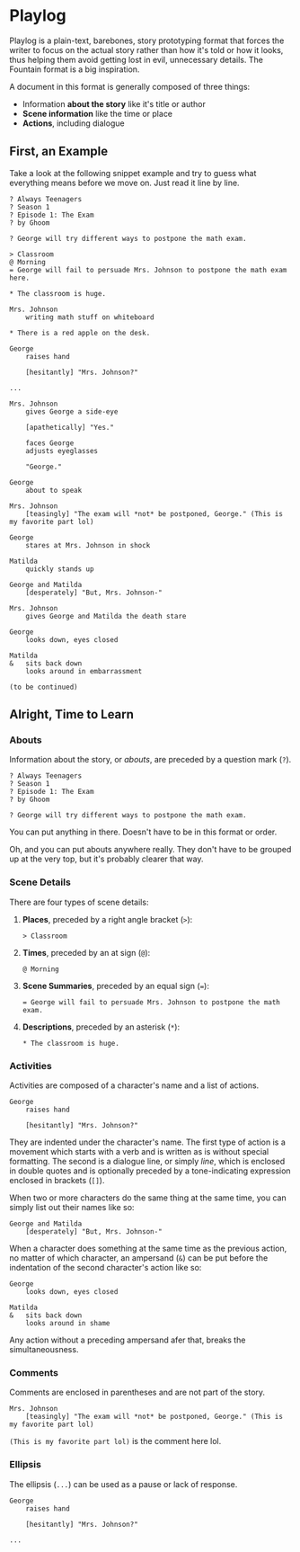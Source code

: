 # Playlog

Playlog is a plain-text, barebones, story prototyping format that forces the writer to focus on the actual story rather than how it's told or how it looks, thus helping them avoid getting lost in evil, unnecessary details. The Fountain format is a big inspiration.

A document in this format is generally composed of three things:

* Information **about the story** like it's title or author
* **Scene information** like the time or place
* **Actions**, including dialogue

## First, an Example

Take a look at the following snippet example and try to guess what everything means before we move on. Just read it line by line.

```playlog
? Always Teenagers
? Season 1
? Episode 1: The Exam
? by Ghoom

? George will try different ways to postpone the math exam.

> Classroom
@ Morning
= George will fail to persuade Mrs. Johnson to postpone the math exam here.

* The classroom is huge.

Mrs. Johnson
	writing math stuff on whiteboard

* There is a red apple on the desk.

George
	raises hand
	
	[hesitantly] "Mrs. Johnson?"

...

Mrs. Johnson
	gives George a side-eye
	
	[apathetically] "Yes."
	
	faces George
	adjusts eyeglasses
	
	"George."

George
	about to speak

Mrs. Johnson
	[teasingly] "The exam will *not* be postponed, George." (This is my favorite part lol)

George
	stares at Mrs. Johnson in shock

Matilda
	quickly stands up

George and Matilda
	[desperately] "But, Mrs. Johnson-"

Mrs. Johnson
	gives George and Matilda the death stare

George
	looks down, eyes closed

Matilda
&	sits back down
	looks around in embarrassment

(to be continued)
```

## Alright, Time to Learn

### Abouts

Information about the story, or *abouts*, are preceded by a question mark (`?`).

```playlog
? Always Teenagers
? Season 1
? Episode 1: The Exam
? by Ghoom

? George will try different ways to postpone the math exam.
```

You can put anything in there. Doesn't have to be in this format or order.

Oh, and you can put abouts anywhere really. They don't have to be grouped up at the very top, but it's probably clearer that way.

### Scene Details

There are four types of scene details:

<ol>

<li>

**Places**, preceded by a right angle bracket (`>`):

```playlog
> Classroom
```

</li>

<li>

**Times**, preceded by an at sign (`@`):

```playlog
@ Morning
```

</li>

<li>

**Scene Summaries**, preceded by an equal sign (`=`):

```playlog
= George will fail to persuade Mrs. Johnson to postpone the math exam.
```

</li>

<li>

**Descriptions**, preceded by an asterisk (`*`):

```playlog
* The classroom is huge.
```

</li>

</ol>

### Activities

Activities are composed of a character's name and a list of actions.

```playlog
George
	raises hand
	
	[hesitantly] "Mrs. Johnson?"
```

They are indented under the character's name. The first type of action is a movement which starts with a verb and is written as is without special formatting. The second is a dialogue line, or simply *line*, which is enclosed in double quotes and is optionally preceded by a tone-indicating expression enclosed in brackets (`[]`).

When two or more characters do the same thing at the same time, you can simply list out their names like so:

```playlog
George and Matilda
	[desperately] "But, Mrs. Johnson-"
```

When a character does something at the same time as the previous action, no matter of which character, an ampersand (`&`) can be put before the indentation of the second character's action like so:

```playlog
George
	looks down, eyes closed

Matilda
&	sits back down
	looks around in shame
```

Any action without a preceding ampersand afer that, breaks the simultaneousness.

### Comments

Comments are enclosed in parentheses and are not part of the story.

```playlog
Mrs. Johnson
	[teasingly] "The exam will *not* be postponed, George." (This is my favorite part lol)
```

`(This is my favorite part lol)` is the comment here lol.

### Ellipsis

The ellipsis (`...`) can be used as a pause or lack of response.

```playlog
George
	raises hand
	
	[hesitantly] "Mrs. Johnson?"

...
```
